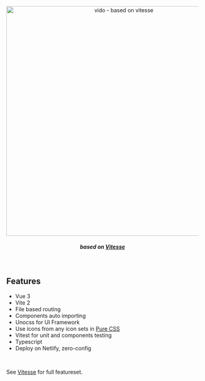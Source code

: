 <p align='center'>
  <img src='https://user-images.githubusercontent.com/49969959/163111821-f7243843-229c-4786-81c9-dc8b4872454a.png' alt='vido - based on vitesse' width='600'/>
</p>

<h5 align='center'>
<b>based on <a href="https://github.com/antfu/vitesse">Vitesse</a></b>
</h5>

<br>

## Features

- Vue 3
- Vite 2
- File based routing
- Components auto importing
- Unocss for UI Framework
- Use icons from any icon sets in [Pure CSS](https://github.com/antfu/unocss/tree/main/packages/preset-icons)
- Vitest for unit and components testing
- Typescript
- Deploy on Netlify, zero-config

<br>

See [Vitesse](https://github.com/antfu/vitesse) for full featureset.
